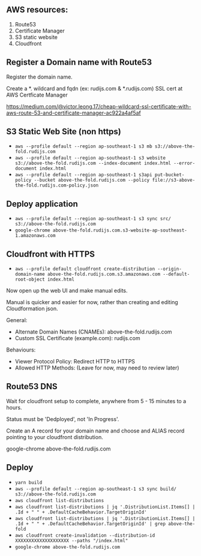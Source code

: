 ## AWS resources:
1. Route53
2. Certificate Manager
3. S3 static website
4. Cloudfront


## Register a Domain name with Route53
Register the domain name.

Create a *. wildcard and fqdn (ex: rudijs.com & *.rudijs.com) SSL cert at AWS Certficate Manager

https://medium.com/@victor.leong.17/cheap-wildcard-ssl-certificate-with-aws-route-53-and-certificate-manager-ac922a4af5af

## S3 Static Web Site (non https)
- `aws --profile default --region ap-southeast-1 s3 mb s3://above-the-fold.rudijs.com`
- `aws --profile default --region ap-southeast-1 s3 website s3://above-the-fold.rudijs.com --index-document index.html --error-document index.html`
- `aws --profile default --region ap-southeast-1 s3api put-bucket-policy --bucket above-the-fold.rudijs.com --policy file://s3-above-the-fold.rudijs.com-policy.json`

## Deploy application
- `aws --profile default --region ap-southeast-1 s3 sync src/ s3://above-the-fold.rudijs.com`
- `google-chrome above-the-fold.rudijs.com.s3-website-ap-southeast-1.amazonaws.com`

## Cloudfront with HTTPS
- `aws --profile default cloudfront create-distribution --origin-domain-name above-the-fold.rudijs.com.s3.amazonaws.com --default-root-object index.html`

Now open up the web UI and make manual edits.

Manual is quicker and easier for now, rather than creating and editing Cloudformation json.

General:
- Alternate Domain Names (CNAMEs): above-the-fold.rudijs.com
- Custom SSL Certificate (example.com): rudijs.com

Behaviours:
- Viewer Protocol Policy: Redirect HTTP to HTTPS
- Allowed HTTP Methods: (Leave for now, may need to review later)

## Route53 DNS
Wait for cloudfront setup to complete, anywhere from 5 - 15 minutes to a hours.

Status must be 'Dedployed', not 'In Progress'.

Create an A record for your domain name and choose and ALIAS record pointing to your cloudfront distribution.

google-chrome above-the-fold.rudijs.com

## Deploy
- `yarn build`
- `aws --profile default --region ap-southeast-1 s3 sync build/ s3://above-the-fold.rudijs.com`
- `aws cloudfront list-distributions`
- `aws cloudfront list-distributions | jq '.DistributionList.Items[] | .Id + " " + .DefaultCacheBehavior.TargetOriginId'`
- `aws cloudfront list-distributions | jq '.DistributionList.Items[] | .Id + " " + .DefaultCacheBehavior.TargetOriginId' | grep above-the-fold`
- `aws cloudfront create-invalidation --distribution-id XXXXXXXXXXXXXXXXXXXX --paths "/index.html"`
- `google-chrome above-the-fold.rudijs.com`
